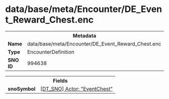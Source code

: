 <h1>data/base/meta/Encounter/DE_Event_Reward_Chest.enc</h1><table><tr><th colspan="100%">Metadata</th></tr><tr><td><b>Name</b></td><td>data/base/meta/Encounter/DE_Event_Reward_Chest.enc</td></tr><tr><td><b>Type</b></td><td>EncounterDefinition</td></tr><tr><td><b>SNO ID</b></td><td>994638</td></tr></table>

<table><tr><th colspan="100%">Fields</th></tr><tr><td><b>snoSymbol</b></td><td><a href="..\Actor\EventChest.acr">[DT_SNO] Actor: "EventChest"</a></td></tr></table>

